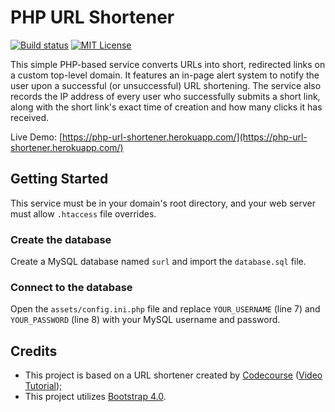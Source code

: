 # PHP URL Shortener 
[![Build status](https://ci.appveyor.com/api/projects/status/3hr7cqlt75vy7wfl?svg=true)](https://ci.appveyor.com/project/seb646/url-shortener) [![MIT License](https://img.shields.io/badge/license-MIT-blue.svg "MIT License")](https://github.com/seb646/url-shortener/blob/master/LICENSE.md) 

This simple PHP-based service converts URLs into short, redirected links on a custom top-level domain. It features an in-page alert system to notify the user upon a successful (or unsuccessful) URL shortening. The service also records the IP address of every user who successfully submits a short link, along with the short link's exact time of creation and how many clicks it has received.

Live Demo: [https://php-url-shortener.herokuapp.com/](https://php-url-shortener.herokuapp.com/)


## Getting Started
This service must be in your domain's root directory, and your web server must allow `.htaccess` file overrides. 

### Create the database
Create a MySQL database named `surl` and import the `database.sql` file. 

### Connect to the database
Open the `assets/config.ini.php` file and replace `YOUR_USERNAME` (line 7) and `YOUR_PASSWORD` (line 8) with your MySQL username and password.


## Credits
- This project is based on a URL shortener created by [Codecourse](https://www.youtube.com/channel/UCpOIUW62tnJTtpWFABxWZ8g) ([Video Tutorial](https://www.youtube.com/watch?v=QN2VXBNujRs));
- This project utilizes [Bootstrap 4.0](https://getbootstrap.com).
